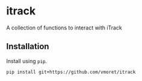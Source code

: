 # itrack
A collection of functions to interact with iTrack

## Installation

Install using `pip`.

```bash
pip install git+https://github.com/vmoret/itrack
```
